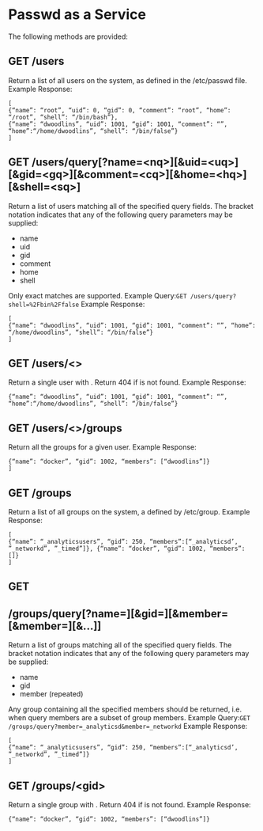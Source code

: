 # Passwd as a Service

The following methods are provided:

## GET /users

Return a list of all users on the system, as defined in the /etc/passwd file.
Example Response:
```
[
{“name”: “root”, “uid”: 0, “gid”: 0, “comment”: “root”, “home”: “/root”, “shell”: “/bin/bash”},
{“name”: “dwoodlins”, “uid”: 1001, “gid”: 1001, “comment”: “”, “home”:“/home/dwoodlins”, “shell”: “/bin/false”}
]
```
## GET /users/query[?name=\<nq\>][&uid=\<uq\>][&gid=\<gq\>][&comment=\<cq\>][&home=\<hq\>][&shell=\<sq\>]

Return a list of users matching all of the specified query fields. The bracket notation indicates that any of the
following query parameters may be supplied:

- name
- uid
- gid
- comment
- home
- shell

Only exact matches are supported.
Example Query: ​`GET /users/query?shell=%2Fbin%2Ffalse`
Example Response:
```
[
{“name”: “dwoodlins”, “uid”: 1001, “gid”: 1001, “comment”: “”, “home”:
“/home/dwoodlins”, “shell”: “/bin/false”}
]
```
## GET /users/<<uid>>

Return a single user with <uid>. Return 404 if <uid> is not found.
Example Response:
```
{“name”: “dwoodlins”, “uid”: 1001, “gid”: 1001, “comment”: “”, “home”:“/home/dwoodlins”, “shell”: “/bin/false”}
```
## GET /users/<<uid>>/groups

Return all the groups for a given user.
Example Response:
```[
{“name”: “docker”, “gid”: 1002, “members”: [“dwoodlins”]}
]
```
## GET /groups

Return a list of all groups on the system, a defined by /etc/group.
Example Response:
```
[
{“name”: “_analyticsusers”, “gid”: 250, “members”:[“_analyticsd’, ”_networkd”, ”_timed”]}, {“name”: “docker”, “gid”: 1002, “members”: []}
]
```

## GET

## /groups/query[?name=<nq>][&gid=<gq>][&member=<mq1>[&member=<mq2>][&...]]

Return a list of groups matching all of the specified query fields. The bracket notation indicates that any of the
following query parameters may be supplied:

- name
- gid
- member (repeated)

Any group containing all the specified members should be returned, i.e. when query members are a subset of
group members.
Example Query: ​`GET /groups/query?member=_analyticsd&member=_networkd`
Example Response:
```
[
{“name”: “_analyticsusers”, “gid”: 250, “members”:[“_analyticsd’, ”_networkd”, ”_timed”]}
]
```

## GET /groups/\<gid\>

Return a single group with <gid>. Return 404 if <gid> is not found.
Example Response:
```
{“name”: “docker”, “gid”: 1002, “members”: [“dwoodlins”]}
```


